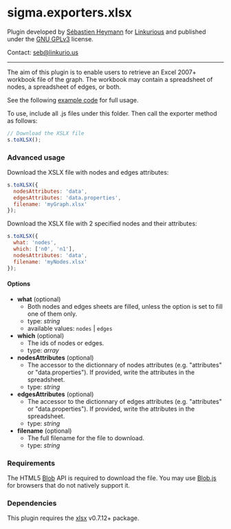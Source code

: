 sigma.exporters.xlsx
=====================

Plugin developed by [Sébastien Heymann](https://github.com/sheymann) for [Linkurious](https://github.com/Linkurious) and published under the [GNU GPLv3](LICENSE) license.

Contact: seb@linkurio.us

---

The aim of this plugin is to enable users to retrieve an Excel 2007+ workbook file of the graph. The workbook may contain a spreadsheet of nodes, a spreadsheet of edges, or both.

See the following [example code](../../examples/plugin-exporters-xlsx.html) for full usage.

To use, include all .js files under this folder. Then call the exporter method as follows:

````javascript
// Download the XSLX file
s.toXLSX();
````

### Advanced usage

Download the XSLX file with nodes and edges attributes:

````javascript
s.toXLSX({
  nodesAttributes: 'data',
  edgesAttributes: 'data.properties',
  filename: 'myGraph.xlsx'
});
````

Download the XSLX file with 2 specified nodes and their attributes:

````javascript
s.toXLSX({
  what: 'nodes',
  which: ['n0', 'n1'],
  nodesAttributes: 'data',
  filename: 'myNodes.xlsx'
});
````

#### Options

 * **what** (optional)
   * Both nodes and edges sheets are filled, unless the option is set to fill one of them only.
   * type: *string*
   * available values: `nodes` | `edges`
 * **which** (optional)
   * The ids of nodes or edges.
   * type: *array*
 * **nodesAttributes** (optional)
   * The accessor to the dictionnary of nodes attributes (e.g. "attributes" or "data.properties"). If provided, write the attributes in the spreadsheet.
   * type: *string*
 * **edgesAttributes** (optional)
   * The accessor to the dictionnary of edges attributes (e.g. "attributes" or "data.properties"). If provided, write the attributes in the spreadsheet.
   * type: *string*
 * **filename** (optional)
   * The full filename for the file to download.
   * type: *string*

### Requirements

The HTML5 [Blob](https://developer.mozilla.org/en-US/docs/Web/API/Blob) API is required to download the file. You may use [Blob.js](https://github.com/eligrey/Blob.js/) for browsers that do not natively support it.

### Dependencies

This plugin requires the [xlsx](https://www.npmjs.com/package/xlsx) v0.7.12+ package.
